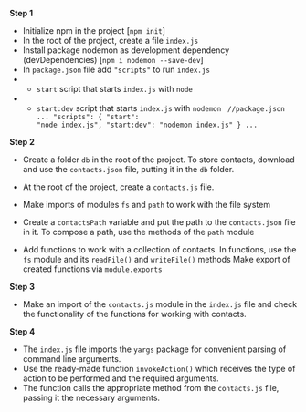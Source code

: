 **Step 1**

- Initialize npm in the project [`npm init`]
- In the root of the project, create a file `index.js`
- Install package nodemon as development dependency (devDependencies) [`npm i nodemon --save-dev`]
- In `package.json` file add `"scripts"` to run `index.js`
- - `start` script that starts `index.js` with `node`
- - `start:dev` script that starts `index.js` with `nodemon`
    <code>
    //package.json
    ...
    "scripts": {
    "start": "node index.js",
    "start:dev": "nodemon index.js"
    }
    ...
    </code>

**Step 2**

- Create a folder `db` in the root of the project. To store contacts, download and use the `contacts.json` file, putting it in the `db` folder.

- At the root of the project, create a `contacts.js` file.

- Make imports of modules `fs` and `path` to work with the file system
- Create a `contactsPath` variable and put the path to the `contacts.json` file in it. To compose a path, use the methods of the `path` module
- Add functions to work with a collection of contacts. In functions, use the `fs` module and its `readFile()` and `writeFile()` methods
  Make export of created functions via `module.exports`

**Step 3**

- Make an import of the `contacts.js` module in the `index.js` file and check the functionality of the functions for working with contacts.

**Step 4**

- The `index.js` file imports the `yargs` package for convenient parsing of command line arguments.
- Use the ready-made function `invokeAction()` which receives the type of action to be performed and the required arguments.
- The function calls the appropriate method from the `contacts.js` file, passing it the necessary arguments.
